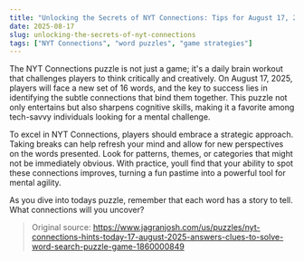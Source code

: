 ```yaml
---
title: "Unlocking the Secrets of NYT Connections: Tips for August 17, 2025"
date: 2025-08-17
slug: unlocking-the-secrets-of-nyt-connections
tags: ["NYT Connections", "word puzzles", "game strategies"]
---
```


The NYT Connections puzzle is not just a game; it's a daily brain workout that challenges players to think critically and creatively. On August 17, 2025, players will face a new set of 16 words, and the key to success lies in identifying the subtle connections that bind them together. This puzzle not only entertains but also sharpens cognitive skills, making it a favorite among tech-savvy individuals looking for a mental challenge.

To excel in NYT Connections, players should embrace a strategic approach. Taking breaks can help refresh your mind and allow for new perspectives on the words presented. Look for patterns, themes, or categories that might not be immediately obvious. With practice, youll find that your ability to spot these connections improves, turning a fun pastime into a powerful tool for mental agility.

As you dive into todays puzzle, remember that each word has a story to tell. What connections will you uncover?
> Original source: https://www.jagranjosh.com/us/puzzles/nyt-connections-hints-today-17-august-2025-answers-clues-to-solve-word-search-puzzle-game-1860000849